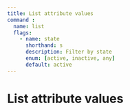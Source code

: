 ```yaml
---
title: List attribute values
command :
  name: list
  flags:
    - name: state
      shorthand: s
      description: Filter by state
      enum: [active, inactive, any]
      default: active
---
```


# List attribute values
